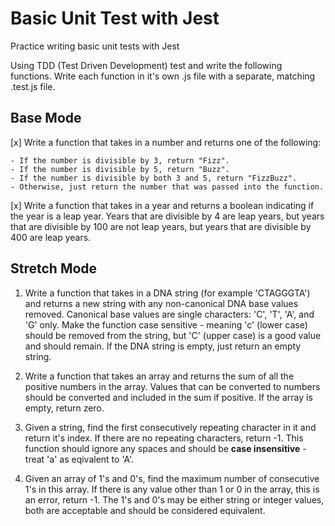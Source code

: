 # Basic Unit Test with Jest

Practice writing basic unit tests with Jest

Using TDD (Test Driven Development) test and write the following functions. Write each function in it's own .js file with a separate, matching .test.js file.

## Base Mode

[x] Write a function that takes in a number and returns one of the following:

    - If the number is divisible by 3, return "Fizz". 
    - If the number is divisible by 5, return "Buzz". 
    - If the number is divisible by both 3 and 5, return "FizzBuzz". 
    - Otherwise, just return the number that was passed into the function.

[x] Write a function that takes in a year and returns a boolean indicating if the year is a leap year. Years that are divisible by 4 are leap years, but years that are divisible by 100 are not leap years, but years that are divisible by 400 are leap years.


## Stretch Mode

1. Write a function that takes in a DNA string  (for example 'CTAGGGTA') and returns a new string with any non-canonical DNA base values removed. Canonical base values are single characters: 'C', 'T', 'A', and 'G' only. Make the function case sensitive - meaning 'c' (lower case) should be removed from the string, but 'C' (upper case) is a good value and should remain. If the DNA string is empty, just return an empty string.

1. Write a function that takes an array and returns the sum of all the positive numbers in the array. Values that can be converted to numbers should be converted and included in the sum if positive. If the array is empty, return zero.

1. Given a string, find the first consecutively repeating character in it and return it's index. If there are no repeating characters, return -1. This function should ignore any spaces and should be __case insensitive__ - treat 'a' as eqivalent to 'A'.

1. Given an array of 1's and 0's, find the maximum number of consecutive 1's in this array. If there is any value other than 1 or 0 in the array, this is an error, return -1. The 1's and 0's may be either string or integer values, both are acceptable and should be considered equivalent. 


